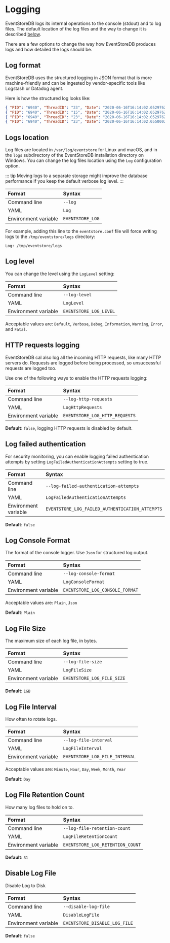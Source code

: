 # Logging

EventStoreDB logs its internal operations to the console (stdout) and to log files. The default location of the log files and the way to change it is described [below](#logs-location).

There are a few options to change the way how EventStoreDB produces logs and how detailed the logs should be.

## Log format

EventStoreDB uses the structured logging in JSON format that is more machine-friendly and can be ingested by vendor-specific tools like Logstash or Datadog agent. 

Here is how the structured log looks like:

```json
{ "PID": "6940", "ThreadID": "23", "Date": "2020-06-16T16:14:02.052976Z", "Level": "Debug", "Logger": "ProjectionManager", "Message": "PROJECTIONS: Starting Projections Manager. (Node State : {state})", "EventProperties": { "state": "Master" } }
{ "PID": "6940", "ThreadID": "15", "Date": "2020-06-16T16:14:02.052976Z", "Level": "Info", "Logger": "ClusterVNodeController", "Message": "========== [{internalHttp}] Sub System '{subSystemName}' initialized.", "EventProperties": { "internalHttp": "127.0.0.1:2112", "subSystemName": "Projections" } }
{ "PID": "6940", "ThreadID": "23", "Date": "2020-06-16T16:14:02.052976Z", "Level": "Debug", "Logger": "MultiStreamMessageWriter", "Message": "PROJECTIONS: Resetting Worker Writer", "EventProperties": {  } }
{ "PID": "6940", "ThreadID": "23", "Date": "2020-06-16T16:14:02.055000Z", "Level": "Debug", "Logger": "ProjectionCoreCoordinator", "Message": "PROJECTIONS: SubComponent Started: {subComponent}", "EventProperties": { "subComponent": "EventReaderCoreService" } }
```

## Logs location

Log files are located in `/var/log/eventstore` for Linux and macOS, and in the `logs` subdirectory of the EventStoreDB installation directory on Windows. You can change the log files location using the `Log` configuration option.

::: tip
Moving logs to a separate storage might improve the database performance if you keep the default verbose log level.
:::

| Format               | Syntax |
| :------------------- | :----- |
| Command line         | `--log` |
| YAML                 | `Log` |
| Environment variable | `EVENTSTORE_LOG` |

For example, adding this line to the `eventstore.conf` file will force writing logs to the `/tmp/eventstore/logs` directory:

```
Log: /tmp/eventstore/logs
```

## Log level

You can change the level using the `LogLevel` setting:

| Format               | Syntax |
| :------------------- | :----- |
| Command line         | `--log-level` |
| YAML                 | `LogLevel` |
| Environment variable | `EVENTSTORE_LOG_LEVEL` |

Acceptable values are: `Default`, `Verbose`, `Debug`, `Information`, `Warning`, `Error`, and `Fatal`.

## HTTP requests logging

EventStoreDB cal also log all the incoming HTTP requests, like many HTTP servers do. Requests are logged before being processed, so unsuccessful requests are logged too.

Use one of the following ways to enable the HTTP requests logging:
 
| Format               | Syntax |
| :------------------- | :----- |
| Command line         | `--log-http-requests` |
| YAML                 | `LogHttpRequests` |
| Environment variable | `EVENTSTORE_LOG_HTTP_REQUESTS` |

**Default**: `false`, logging HTTP requests is disabled by default.

## Log failed authentication

For security monitoring, you can enable logging failed authentication attempts by setting `LogFailedAuthenticationAttempts` setting to true.

| Format               | Syntax |
| :------------------- | :----- |
| Command line         | `--log-failed-authentication-attempts` |
| YAML                 | `LogFailedAuthenticationAttempts` |
| Environment variable | `EVENTSTORE_LOG_FAILED_AUTHENTICATION_ATTEMPTS` |

**Default**: `false`

## Log Console Format

The format of the console logger. Use `Json` for structured log output.

| Format               | Syntax |
| :------------------- | :----- |
| Command line         | `--log-console-format` |
| YAML                 | `LogConsoleFormat` |
| Environment variable | `EVENTSTORE_LOG_CONSOLE_FORMAT` |

Acceptable values are: `Plain`, `Json` 

**Default**: `Plain`

## Log File Size

The maximum size of each log file, in bytes.

| Format               | Syntax |
| :------------------- | :----- |
| Command line         | `--log-file-size` |
| YAML                 | `LogFileSize` |
| Environment variable | `EVENTSTORE_LOG_FILE_SIZE` |

**Default**: `1GB`

## Log File Interval

How often to rotate logs.

| Format               | Syntax |
| :------------------- | :----- |
| Command line         | `--log-file-interval` |
| YAML                 | `LogFileInterval` |
| Environment variable | `EVENTSTORE_LOG_FILE_INTERVAL` |

Acceptable values are: `Minute`, `Hour`, `Day`, `Week`, `Month`, `Year`

**Default**: `Day`

## Log File Retention Count

How many log files to hold on to.

| Format               | Syntax |
| :------------------- | :----- |
| Command line         | `--log-file-retention-count` |
| YAML                 | `LogFileRetentionCount` |
| Environment variable | `EVENTSTORE_LOG_RETENTION_COUNT` |

**Default**: `31`

## Disable Log File

Disable Log to Disk

| Format               | Syntax |
| :------------------- | :----- |
| Command line         | `--disable-log-file` |
| YAML                 | `DisableLogFile` |
| Environment variable | `EVENTSTORE_DISABLE_LOG_FILE` |

**Default**: `false`